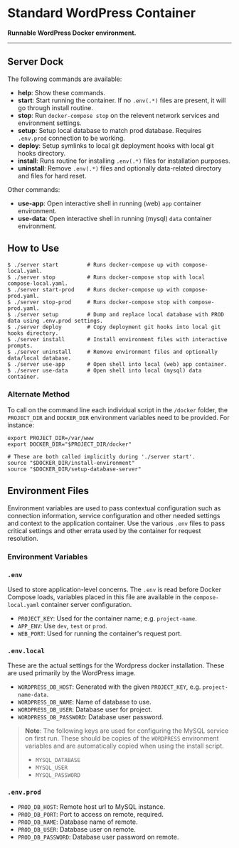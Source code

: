 # Standard WordPress Container
**Runnable WordPress Docker environment.**

---
 
## Server Dock
 
The following commands are available:
 
 - **help**: Show these commands.
 - **start**: Start running the container. If no `.env(.*)` files are present, it will go through install routine.
 - **stop**: Run `docker-compose stop` on the relevent network services and environment settings.
 - **setup**: Setup local database to match prod database. Requires `.env.prod` connection to be working.
 - **deploy**: Setup symlinks to local git deployment hooks with local git hooks directory.
 - **install**: Runs routine for installing `.env(.*)` files for installation purposes.
 - **uninstall**: Remove `.env(.*)` files and optionally data-related directory and files for hard reset.
 
Other commands:

 - **use-app**: Open interactive shell in running (web) `app` container environment.
 - **use-data**: Open interactive shell in running (mysql) `data` container environment.

## How to Use

```shell script
$ ./server start         # Runs docker-compose up with compose-local.yaml.
$ ./server stop          # Runs docker-compose stop with local compose-local.yaml.
$ ./server start-prod    # Runs docker-compose up with compose-prod.yaml.
$ ./server stop-prod     # Runs docker-compose stop with compose-prod.yaml.
$ ./server setup         # Dump and replace local database with PROD data using .env.prod settings.
$ ./server deploy        # Copy deployment git hooks into local git hooks directory.
$ ./server install       # Install environment files with interactive prompts.
$ ./server uninstall     # Remove environment files and optionally data/local database.
$ ./server use-app       # Open shell into local (web) app container.
$ ./server use-data      # Open shell into local (mysql) data container.
```

### Alternate Method
To call on the command line each individual script in the `/docker` folder, the 
`PROJECT_DIR` and `DOCKER_DIR` environment variables need to be provided. For instance:

```shell script
export PROJECT_DIR=/var/www
export DOCKER_DIR="$PROJECT_DIR/docker"

# These are both called implicitly during './server start'.
source "$DOCKER_DIR/install-environment"
source "$DOCKER_DIR/setup-database-server"
```

## Environment Files
Environment variables are used to pass contextual configuration such as connection 
information, service configuration and other needed settings and context to the 
application container. Use the various `.env` files to pass critical settings and 
other errata used by the container for request resolution.

### Environment Variables

### `.env`
Used to store application-level concerns. The `.env` is read before Docker Compose 
loads, variables placed in this file are available in the `compose-local.yaml`
container server configuration.

- `PROJECT_KEY`: Used for the container name; e.g. `project-name`.
- `APP_ENV`: Use `dev`, `test` or `prod`.
- `WEB_PORT`: Used for running the container's request port.

### `.env.local`

These are the actual settings for the Wordpress docker installation. These are used
primarily by the WordPress image.

- `WORDPRESS_DB_HOST`: Generated with the given `PROJECT_KEY`, e.g. `project-name-data`.
- `WORDPRESS_DB_NAME`: Name of database to use.
- `WORDPRESS_DB_USER`: Database user for project.
- `WORDPRESS_DB_PASSWORD`: Database user password.

> **Note**: The following keys are used for configuring the MySQL service on first
> run. These should be copies of the `WORDPRESS` environment variables and are
> automatically copied when using the install script.
>
> - `MYSQL_DATABASE`
> - `MYSQL_USER`
> - `MYSQL_PASSWORD`

### `.env.prod`

- `PROD_DB_HOST`: Remote host url to MySQL instance.
- `PROD_DB_PORT`: Port to access on remote, required.
- `PROD_DB_NAME`: Database name of remote.
- `PROD_DB_USER`: Database user on remote.
- `PROD_DB_PASSWORD`: Database user password on remote.

